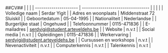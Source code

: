 ##CV##
| 						| 									|
| --------------------- | --------------------------------- |
|   					| 									|
| Volledige naam	 	| Serdar Yigit						|
| Adres en woonplaats  	| Middenstraat 72 Sluiskil			|
| Geboortedatum	 		| 05-04-1995						|
| Nationaliteit  		| Nederlandse						|
| Burgerlijke staat	 	| Ongehuwd							|
| Telefoonnummer  		| 0115-471836						|
| E-mailadres	 		| serdyigi@student.arteveldehs.be	|
| Website  				| n.v.t								|
| Social media	 		| n.v.t								|
| Opleidingen 			| 0115-471836						|
| Werkervaring	 		| serdyigi@student.arteveldehs.be	|
| Cursussen en workshops 				| n.v.t				|
| Nevenactiviteit	 		| n.v.t							|
| Computerkennis	 		| n.v.t							|
| Talenkennis	 		| n.v.t								|


